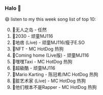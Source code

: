 

### Halo 👋

😄 listen to my this week song list of top 10:

0. 🌈无人之岛 - 任然
1. 🌈2030 - 顽童MJ116
2. 🌈地痞 (Live) - 顽童MJ116/瘦子E.SO
3. 🌈NFT - MC HotDog 热狗
4. 🌈Coming home (Live版) - 顽童MJ116
5. 🌈嘿嘿Taxi - MC HotDog 热狗
6. 🌈超級酷 - 顽童MJ116
7. 🌈Mario Karting - 陈冠希/MC HotDog 热狗
8. 🌈脏艺术家 (Live) - MC HotDog 热狗
9. 🌈他们根本不是Rapper - MC HotDog 热狗

